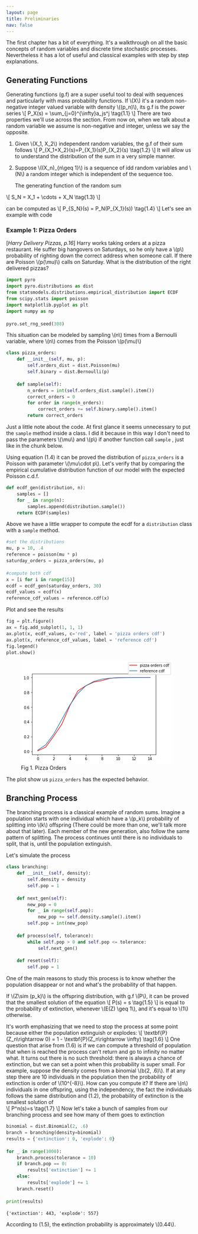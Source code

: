 ```yaml
---
layout: page
title: Preliminaries
nav: false
---
```

<link rel="stylesheet" href="/assets/css/main.css"/>

The first chapter has a bit of everything. It's a walkthrough on all the basic concepts of random variables and discrete time stochastic processes. Nevertheless it has a lot of useful and classical examples with step by step explanations.   

## Generating Functions

Generating functions (g.f) are a super useful tool to deal with sequences and particularly with mass probability functions. If \\(X\\) it's a random non-negative integer valued variable with density \\((p_n)\\), its g.f is the power series
\\[
P_X(s) = \sum_{j=0}^{\infty}a_js^j \tag{1.1}
\\]
There are two properties we'll use across the section. From now on, when we talk about a random variable we assume is non-negative and integer, unless we say the opposite.  

1. Given \\(X_1, X_2\\) independent random variables, the g.f of their sum follows
   \\[
   P_{X_1+X_2}(s)=P_{X_1}(s)P_{X_2}(s) \tag{1.2}
   \\]
   It will allow us to understand the distribution of the sum in a very simple manner.

2. Suppose \\((X_n)_{n\geq 1}\\) is a sequence of idd random variables and \\(N\\) a random integer which is independent of the sequence too. 

   The generating function of the random sum  

\\[
S_N = X_1 + \cdots + X_N \tag{1.3}
\\]

can be computed as
\\[
P_{S_N}(s) = P_N(P_{X_1}(s)) \tag{1.4}
\\]
Let's see an example with code

### Example 1: Pizza Orders 

[*Harry Delivery Pizzas, p.16*] Harry works taking orders at a pizza restaurant. He suffer big hangovers on Saturdays, so he only have a \\(p\\) probability of righting down the correct address when someone call. If there are Poisson \\(p(\mu)\\) calls on Saturday. What is the distribution of the right delivered pizzas?



```python
import pyro
import pyro.distributions as dist
from statsmodels.distributions.empirical_distribution import ECDF
from scipy.stats import poisson
import matplotlib.pyplot as plt
import numpy as np

pyro.set_rng_seed(308)
```

This situation can be modeled by sampling \\(n\\) times from a Bernoulli variable, where \\(n\\) comes from the Poisson \\(p(\mu)\\)   

```python
class pizza_orders:
    def __init__(self, mu, p):
        self.orders_dist = dist.Poisson(mu)
        self.binary = dist.Bernoulli(p)
        
    def sample(self):
        n_orders = int(self.orders_dist.sample().item())
        correct_orders = 0
        for order in range(n_orders):
            correct_orders += self.binary.sample().item()
        return correct_orders
```

Just a little note about the code. At first glance it seems unnecessary to put the `sample` method inside a class. I did it because in this way I don't need to pass the parameters \\(\mu\\) and \\(p\\) if another function call `sample` , just like in the chunk below.  

Using equation (1.4) it can be proved the distribution of `pizza_orders` is a Poisson with parameter \\(\mu\cdot p\\). Let's verify that by comparing the empirical cumulative distribution function of our model with the expected Poisson c.d.f. 

```python
def ecdf_gen(distribution, n): 
    samples = []
    for _ in range(n):
        samples.append(distribution.sample())
    return ECDF(samples)
```

Above we have a little wrapper to compute the ecdf for a `distribution` class with a `sample` method.

```python
#set the distributions
mu, p = 10, .4
reference = poisson(mu * p)
saturday_orders = pizza_orders(mu, p)

#compute both cdf
x = [i for i in range(15)]
ecdf = ecdf_gen(saturday_orders, 30)
ecdf_values = ecdf(x)
reference_cdf_values = reference.cdf(x)
```

Plot and see the results 

```python
fig = plt.figure()
ax = fig.add_subplot(1, 1, 1)
ax.plot(x, ecdf_values, c='red', label = 'pizza orders cdf')
ax.plot(x, reference_cdf_values, label = 'reference cdf')
fig.legend()
plot.show()
```

<figure>  
   <img src="img/pizza_orders.png"/>
   <figcaption>Fig 1. Pizza Orders</figcaption>
</figure>

The plot show us `pizza_orders` has the expected behavior.

## Branching Process

The branching process is a classical example of random sums. Imagine a population starts with one individual which have a \\(p_k\\) probability of splitting into \\(k\\) offspring (There could be more than one, we'll talk more about that later). Each member of the new generation, also follow the same pattern of splitting. The process continues until there is no individuals to split, that is, until the population extinguish.

Let's simulate the process 

```python
class branching:
    def __init__(self, density):
        self.density = density
        self.pop = 1
        
    def next_gen(self):
        new_pop = 0
        for _ in range(self.pop):
            new_pop += self.density.sample().item()
        self.pop = int(new_pop)
        
    def process(self, tolerance):
        while self.pop > 0 and self.pop <= tolerance:
            self.next_gen()
            
    def reset(self):
        self.pop = 1
```

One of the main reasons to study this process is to know whether the population disappear or not and what's the probability of that happen. 

If \\(Z\sim (p_k)\\) is the offspring distribution, with g.f \\(P\\), it can be proved that the smallest solution of the equation
\\[
P(s) = s \tag{1.5}
\\]
is equal to the probability of extinction, whenever \\(E(Z) \geq 1\\), and it's equal to \\(1\\) otherwise.

It's worth emphasizing that we need to stop the process at some point because either the population extinguish or explodes:
\\[
\textbf{P}(Z_n\rightarrow 0) = 1 - \textbf{P}(Z_n\rightarrow \infty) \tag{1.6}
\\]
One question that arise from (1.6) is if we can compute a threshold of population that when is reached the process can't return and go to infinity no matter what. It turns out there is no such threshold: there is always a chance of extinction, but we can set a point when this probability is super small. For example, suppose the density comes from a binomial \\(b(2, .6)\\). If at any step there are 10 individuals in the population then the probability of extinction is order of \\(10^{-8}\\). How can you compute it? If there are \\(n\\) individuals in one offspring, using the independency, the fact the individuals follows the same distribution and (1.2), the probability of extinction is the smallest solution of  
\\[
P^n(s)=s \tag{1.7}
\\]
Now let's take a bunch of samples from our branching process and see how many of them goes to extinction

```python
binomial = dist.Binomial(2, .6)
branch = branching(density=binomial)
results = {'extinction': 0, 'explode': 0}

for _ in range(1000):
    branch.process(tolerance = 10)
    if branch.pop == 0:
        results['extinction'] += 1
    else:
        results['explode'] += 1
    branch.reset()
    
print(results)
```

`
{'extinction': 443, 'explode': 557}
`

According to (1.5), the extinction probability is approximately \\(0.44\\). 


